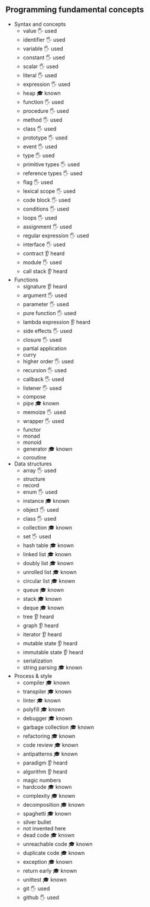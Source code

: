 ## Programming fundamental concepts

- Syntax and concepts
  - value 🖐️ used
  - identifier 🖐️ used
  - variable 🖐️ used
  - constant 🖐️ used
  - scalar 🖐️ used
  - literal 🖐️ used
  - expression 🖐️ used
  - heap 🎓 known
  - function 🖐️ used
  - procedure 🖐️ used
  - method 🖐️ used
  - class 🖐️ used
  - prototype 🖐️ used
  - event 🖐️ used
  - type 🖐️ used
  - primitive types 🖐️ used
  - reference types 🖐️ used
  - flag 🖐️ used
  - lexical scope 🖐️ used
  - code block 🖐️ used
  - conditions 🖐️ used
  - loops 🖐️ used
  - assignment 🖐️ used
  - regular expression 🖐️ used
  - interface 🖐️ used
  - contract 👂 heard
  - module 🖐️ used
  - call stack 👂 heard
- Functions
  - signature 👂 heard
  - argument 🖐️ used
  - parameter 🖐️ used
  - pure function 🖐️ used
  - lambda expression 👂 heard
  - side effects 🖐️ used
  - closure 🖐️ used
  - partial application
  - curry
  - higher order 🖐️ used
  - recursion 🖐️ used
  - callback 🖐️ used
  - listener 🖐️ used
  - compose
  - pipe 🎓 known
  - memoize 🖐️ used
  - wrapper 🖐️ used
  - functor
  - monad
  - monoid
  - generator 🎓 known
  - coroutine
- Data structures
  - array 🖐️ used
  - structure
  - record
  - enum 🖐️ used
  - instance 🎓 known
  - object 🖐️ used
  - class 🖐️ used
  - collection 🎓 known
  - set 🖐️ used
  - hash table 🎓 known
  - linked list 🎓 known
  - doubly list 🎓 known
  - unrolled list 🎓 known
  - circular list 🎓 known
  - queue 🎓 known
  - stack 🎓 known
  - deque 🎓 known
  - tree 👂 heard
  - graph 👂 heard
  - iterator 👂 heard
  - mutable state 👂 heard
  - immutable state 👂 heard
  - serialization
  - string parsing 🎓 known
- Process & style
  - compiler 🎓 known
  - transpiler 🎓 known
  - linter 🎓 known
  - polyfill 🎓 known
  - debugger 🎓 known
  - garbage collection 🎓 known
  - refactoring 🎓 known
  - code review 🎓 known
  - antipatterns 🎓 known
  - paradigm 👂 heard
  - algorithm 👂 heard
  - magic numbers
  - hardcode 🎓 known
  - complexity 🎓 known
  - decomposition 🎓 known
  - spaghetti 🎓 known
  - silver bullet
  - not invented here
  - dead code 🎓 known
  - unreachable code 🎓 known
  - duplicate code 🎓 known
  - exception 🎓 known
  - return early 🎓 known
  - unittest 🎓 known
  - git 🖐️ used
  - github 🖐️ used

